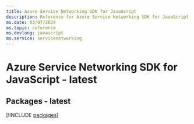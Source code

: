 ```yaml
---
title: Azure Service Networking SDK for JavaScript
description: Reference for Azure Service Networking SDK for JavaScript
ms.date: 03/07/2024
ms.topic: reference
ms.devlang: javascript
ms.service: servicenetworking
---
```

# Azure Service Networking SDK for JavaScript - latest
## Packages - latest
[!INCLUDE [packages](service-networking-index.md)]